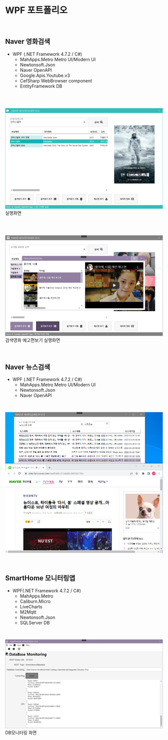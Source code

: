 # WPF 포트폴리오

<br>

## Naver 영화검색
 - WPF (.NET Framework 4.7.2 / C#)
   - MahApps.Metro Metro UI/Modern UI
   - Newtonsoft.Json
   - Naver OpenAPI
   - Google.Apis.Youtube.v3
   - CefSharp WebBrowser component
   - EntityFramework DB
   
<br>
<br>
   
![NaverMovieFinder](https://github.com/osora33/studyWpf/blob/main/capture/interstellar.png)
실행화면

<br>
<br>

![YoutubePlay](https://github.com/osora33/studyWpf/blob/main/capture/youtube_trailer.PNG)
검색영화 예고편보기 실행화면

<br>

## Naver 뉴스검색
 - WPF (.NET Framework 4.7.2 / C#)
   - MahApps.Metro Metro UI/Modern UI
   - Newtonsoft.Json
   - Naver OpenAPI

<br>

![NaverNewsSearch](https://github.com/osora33/studyWpf/blob/main/capture/naver_newssearch2.PNG)

<br>

## SmartHome 모니터링앱
 - WPF(.NET Framework 4.7.2 / C#)
   - MahApps.Metro
   - Caliburn.Micro
   - LiveCharts
   - M2Mqtt
   - Newtonsoft.Json
   - SQLServer DB

<br>

![SmartHomeMonitoring](https://github.com/osora33/studyWpf/blob/main/capture/SmartHomeMonitoring.PNG)
DB모니터링 화면
